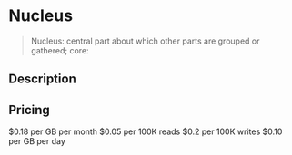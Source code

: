 # Nucleus

> Nucleus: central part about which other parts are grouped or gathered; core:

## Description

## Pricing

$0.18 per GB per month
$0.05 per 100K reads
$0.2 per 100K writes
$0.10 per GB per day
